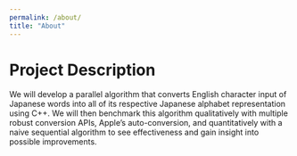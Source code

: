 ```yaml
---
permalink: /about/
title: "About"
---
```



# Project Description
We will develop a parallel algorithm that converts English character input of Japanese words into all of its respective Japanese alphabet representation using C++. We will then benchmark this algorithm qualitatively with multiple robust conversion APIs, Apple’s auto-conversion, and quantitatively with a naive sequential algorithm to see effectiveness and gain insight into possible improvements.
